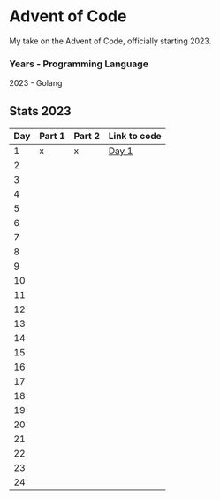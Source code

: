 # Advent of Code
My take on the Advent of Code, officially starting 2023.

### Years - Programming Language
2023 - Golang


## Stats 2023

| Day 	| Part 1 	| Part 2 	| Link to code 	|
|-----	|--------	|--------	|--------------	|
| 1   	| x      	| x      	| [Day 1](https://github.com/ahenningsson/aoc/tree/main/2023/day1)             	|
| 2   	|        	|        	|              	|
| 3   	|        	|        	|              	|
| 4   	|        	|        	|              	|
| 5   	|        	|        	|              	|
| 6   	|        	|        	|              	|
| 7   	|        	|        	|              	|
| 8   	|        	|        	|              	|
| 9   	|        	|        	|              	|
| 10  	|        	|        	|              	|
| 11  	|        	|        	|              	|
| 12  	|        	|        	|              	|
| 13  	|        	|        	|              	|
| 14  	|        	|        	|              	|
| 15  	|        	|        	|              	|
| 16  	|        	|        	|              	|
| 17  	|        	|        	|              	|
| 18  	|        	|        	|              	|
| 19  	|        	|        	|              	|
| 20  	|        	|        	|              	|
| 21  	|        	|        	|              	|
| 22  	|        	|        	|              	|
| 23  	|        	|        	|              	|
| 24  	|        	|        	|              	|
